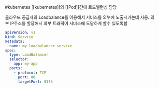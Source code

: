 #kubernetes
[[kubernetes]]의 [[Pod]]간에 로드밸런싱 담당



클라우드 공급자의 Loadbalance를 이용해서 서비스를 외부에 노출시키는데 사용. 
외부 IP주소를 할당해서 외부 트래픽이 서비스에 도달하게 할수 있도록함

```yaml
apiVersion: v1
kind: Service
metadata:
  name: my-loadbalancer-service
spec:
  type: LoadBalancer
  selector:
    app: my-app
  ports:
    - protocol: TCP
      port: 80
      targetPort: 9376
```